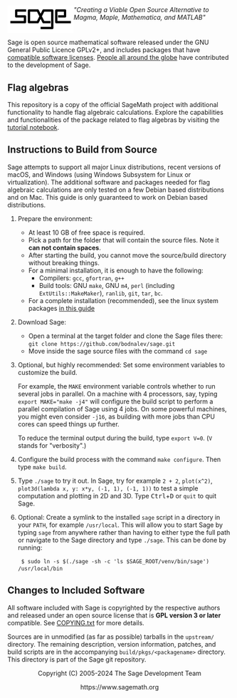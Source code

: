 <div>
<a href="https://sagemath.org">
  <picture>
    <source media="(prefers-color-scheme: dark)" srcset="src/doc/common/static/logo_sagemath_white.svg">
    <img src="src/doc/common/static/logo_sagemath_black.svg" height="60" align="left">
  </picture>
</a>
   <em>"Creating a Viable Open Source Alternative to
   Magma, Maple, Mathematica, and MATLAB"</em>
</div>

#

Sage is open source mathematical software released under the GNU General Public
Licence GPLv2+, and includes packages that have [compatible software licenses](./COPYING.txt).
[People all around the globe](https://www.sagemath.org/development-map.html) have contributed to the
development of Sage.

Flag algebras
-----------------

This repository is a copy of the official SageMath project with additional functionality to handle 
flag algebraic calculations. Explore the capabilities and functionalities of the package related to flag algebras by visiting the [tutorial notebook](https://github.com/bodnalev/sage/blob/theory-builder/flag_tutorial.ipynb).

Instructions to Build from Source
---------------------------------

Sage attempts to support all major Linux distributions, recent versions of
macOS, and Windows (using Windows Subsystem for Linux or
virtualization). The additional software and packages needed for flag algebraic calculations
are only tested on a few Debian based distributions and on Mac. This guide is only guaranteed to work on Debian based distributions.

1.  Prepare the environment:
    - At least 10 GB of free space is required.
    - Pick a path for the folder that will contain the source files. Note it **can not contain spaces**.
    - After starting the build, you cannot move the source/build
      directory without breaking things.
    - For a minimal installation, it is enough to have the following:
        - Compilers: `gcc`, `gfortran`, `g++`
        - Build tools: GNU `make`, GNU `m4`, `perl` (including `ExtUtils::MakeMaker`), `ranlib`, `git`, `tar`, `bc`.
    - For a complete installation (recommended), see the linux system packages [in this guide](https://doc.sagemath.org/html/en/installation/source.html)
2.  Download Sage:
    - Open a terminal at the target folder and clone the Sage files there: `git clone https://github.com/bodnalev/sage.git`
    - Move inside the sage source files with the command `cd sage`
3. Optional, but highly recommended: Set some environment variables to
    customize the build.
    
    For example, the `MAKE` environment variable controls whether to
    run several jobs in parallel.  On a machine with 4 processors, say,
    typing `export MAKE="make -j4"` will configure the build script to
    perform a parallel compilation of Sage using 4 jobs. On some
    powerful machines, you might even consider `-j16`, as building with
    more jobs than CPU cores can speed things up further.
    
    To reduce the terminal output during the build, type `export V=0`.
    (`V` stands for "verbosity".)
4. Configure the build process with the command `make configure`. Then type `make build`.
5. Type `./sage` to try it out. In Sage, try for example `2 + 2`,
    `plot(x^2)`, `plot3d(lambda x, y: x*y, (-1, 1), (-1, 1))`
    to test a simple computation and plotting in 2D and 3D.
    Type <kbd>Ctrl</kbd>+<kbd>D</kbd> or `quit` to quit Sage.
6. Optional: Create a symlink to the installed `sage` script in a
    directory in your `PATH`, for example `/usr/local`. This will
    allow you to start Sage by typing `sage` from anywhere rather than
    having to either type the full path or navigate to the Sage
    directory and type `./sage`. This can be done by running:

        $ sudo ln -s $(./sage -sh -c 'ls $SAGE_ROOT/venv/bin/sage') /usr/local/bin

Changes to Included Software
----------------------------

All software included with Sage is copyrighted by the respective authors
and released under an open source license that is __GPL version 3 or
later__ compatible. See [COPYING.txt](./COPYING.txt) for more details.

Sources are in unmodified (as far as possible) tarballs in the
`upstream/` directory. The remaining description, version
information, patches, and build scripts are in the accompanying
`build/pkgs/<packagename>` directory. This directory is
part of the Sage git repository.

<p align="center">
   Copyright (C) 2005-2024 The Sage Development Team
</p>
<p align="center">
   https://www.sagemath.org
</p>

